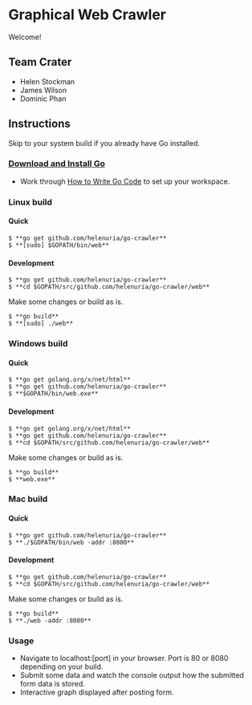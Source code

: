 # Graphical Web Crawler #
Welcome!

## Team Crater ##
* Helen Stockman
* James Wilson
* Dominic Phan

## Instructions ##
Skip to your system build if you already have Go installed. 

### [Download and Install Go][install] ###
* Work through [How to Write Go Code][code] to set up your workspace. 

[install]: https://golang.org/doc/install
[code]: https://golang.org/doc/code.html

### Linux build ###

#### Quick ####
```
$ **go get github.com/helenuria/go-crawler**
$ **[sudo] $GOPATH/bin/web**
```

#### Development ####
```
$ **go get github.com/helenuria/go-crawler**
$ **cd $GOPATH/src/github.com/helenuria/go-crawler/web**
```
Make some changes or build as is.
```
$ **go build**
$ **[sudo] ./web**
```

### Windows build ###

#### Quick ####
```
$ **go get golang.org/x/net/html**
$ **go get github.com/helenuria/go-crawler**
$ **$GOPATH/bin/web.exe**
```

#### Development ####
```
$ **go get golang.org/x/net/html**
$ **go get github.com/helenuria/go-crawler**
$ **cd $GOPATH/src/github.com/helenuria/go-crawler/web**
```
Make some changes or build as is.
```
$ **go build**
$ **web.exe**
```

### Mac build ###

#### Quick ####
```
$ **go get github.com/helenuria/go-crawler**
$ **./$GOPATH/bin/web -addr :8080**
```

#### Development ####
```
$ **go get github.com/helenuria/go-crawler**
$ **cd $GOPATH/src/github.com/helenuria/go-crawler/web**
```
Make some changes or build as is.
```
$ **go build**
$ **./web -addr :8080**
```

### Usage ###
* Navigate to localhost:[port] in your browser. Port is 80 or 8080 depending on your build. 
* Submit some data and watch the console output how the submitted form data is stored.
* Interactive graph displayed after posting form.

